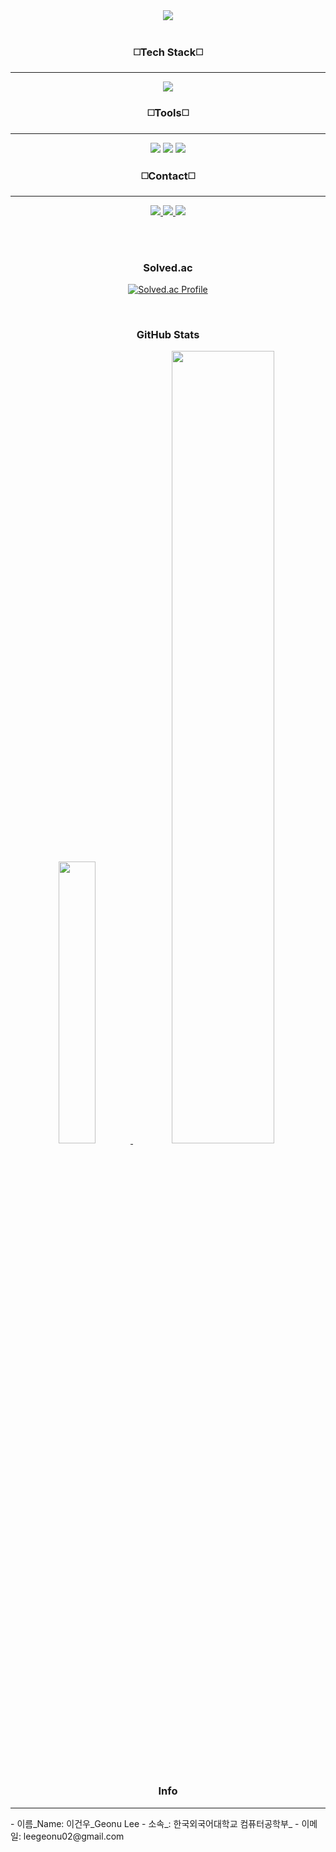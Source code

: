 <div align="center">
  <img src="https://capsule-render.vercel.app/api?type=speech&color=gradient&customColorList=18&height=200&section=header&text=Hi%20there,%20I'm%20geonu&animation=twinkling&fontSize=70&fontAlignY=45"/>
<br><br>

### ◻️Tech Stack◻️
---

<img src="https://img.shields.io/badge/java-%23ED8B00.svg?style=for-the-badge&logo=openjdk&logoColor=white">

<br>

### ◻️Tools◻️
---

<img src="https://img.shields.io/badge/github-%23121011.svg?style=for-the-badge&logo=github&logoColor=white">
<img src="https://img.shields.io/badge/Visual%20Studio%20Code-0078d7.svg?style=for-the-badge&logo=visual-studio-code&logoColor=white">
<img src="https://img.shields.io/badge/Notion-%23000000.svg?style=for-the-badge&logo=notion&logoColor=white">

<br>

### ◻️Contact◻️
---

<a href="http://qr.kakao.com/talk/XnNl06oYdCkECDwrOwTTiQodPEE-">
	<img src="https://img.shields.io/badge/kakaotalk-FFCD00?style=for-the-badge&logo=kakaotalk&logoColor=white">
</a>
<a href="mailto:leegeonu02@gmail.com">
	<img src="https://img.shields.io/badge/gmail-EA4335?style=for-the-badge&logo=gmail&logoColor=white">
</a>
<a href="https://www.instagram.com/unoegeel">
	<img src="https://img.shields.io/badge/Instagram-%23E4405F.svg?style=for-the-badge&logo=Instagram&logoColor=white">
</a>

<br><br>

### Solved.ac
	
[![Solved.ac Profile](http://mazassumnida.wtf/api/v2/generate_badge?boj=leegeonu02)](https://solved.ac/leegeonu02/)

<br>

### GitHub Stats
<a href="https://github.com/unoegeel/unoegeel">
	<img src="https://github-readme-stats.vercel.app/api/top-langs/?username=unoegeel&langs_count=10&layout=donut&theme=dark&hide_border=true" width=34% />
</a>
<a href="https://github.com/unoegeel/github-readme-stats">
  <img src="https://github-readme-stats.vercel.app/api?username=unoegeel&show_icons=true&theme=dark&hide_border=true" width=57% />
</a>

<br><br>

### Info
---
<div align="left">
- 이름_Name: 이건우_Geonu Lee
- 소속_: 한국외국어대학교 컴퓨터공학부_ 
- 이메일: leegeonu02@gmail.com



